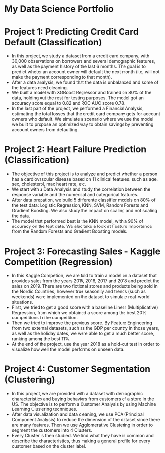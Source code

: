 # My Data Science Portfolio

# Project 1: Predicting Credit Card Default (Classification)

- In this project, we study a dataset from a credit card company, with 30,000 observations on borrowers and several demographic features, as well as the payment history of the last 6 months. The goal is to predict wheter an account owner will default the next month (i.e, will not make the payment corresponding to that month).
- After a data analysis, we found that the data is unbalanced and some of the features need cleaning.
- We built a model with XGBoost Regressor and trained on 80% of the data, holding out the rest for testing purposes. The model got an accuracy score equal to 0.82 and ROC AUC score 0.78.
- In the last part of the project, we performed a Financial Analysis, estimating the total losses that the credit card company gets for account owners who default. We simulate a scenario where we use the model we built to propose an optimized way to obtain savings by preventing account owners from defaulting. 

# Project 2: Heart Failure Prediction (Classification)

- The objective of this project is to analyze and predict whether a person has a cardiovascular disease based on 11 clinical features, such as age, sex, cholesterol, max heart rate, etc.
- We start with a Data Analysis and study the correlation between the response variable and the numerical and categorical features.
- After data prepation, we build 5 differente classifier models on 80% of the test data: Logistic Regression, KNN, SVM, Random Forests and Gradient Boosting. We also study the impact on scaling and not scaling the data.
- The model that performed best is the KNN model, with a 90% of accuracy on the test data. We also take a look at Feature Importance from the Random Forests and Gradient Boosting models.

# Project 3: Forecasting Sales - Kaggle Competition (Regression)

- In this Kaggle Competion, we are told to train a model on a dataset that provides sales from the years 2015, 2016, 2017 and 2018 and predict the sales on 2019. There are two fictional stores and products being sold in the Nordic Countries, however true seasonily and trends (such as weekends) were implemented on the dataset to simulate real-world situations.
- First, we tried to get a good score with a baseline Linear (Multiplicative) Regression, from which we obtained a score among the best 20% competitions in the competition.
- Then we tried to improve the previous score. By Feature Engineering from two external datasets, such as the GDP per country in those years, as well as the holiday dates, we were able to get a much better score, ranking among the best 11%.
- At the end of the project, use the year 2018 as a hold-out test in order to visualize how well the model performs on unseen data.

# Project 4: Customer Segmentation (Clustering)

- In this project, we are provided with a dataset with demographic characteristics and buying behaviors from customers of a store in the US. The objective is to perform a Customer Analysis by using Machine Learning Clustering techniques. 
- After data visualization and data cleaning, we use PCA (Principal Component Analysis) to reduce the dimension of the dataset since there are many features. Then we use Agglomerative Clustering in order to segment the customers into 4 Clusters.
- Every Cluster is then studied. We find what they have in common and describe the characteristics, thus making a general profile for every customer based on the cluster label.
